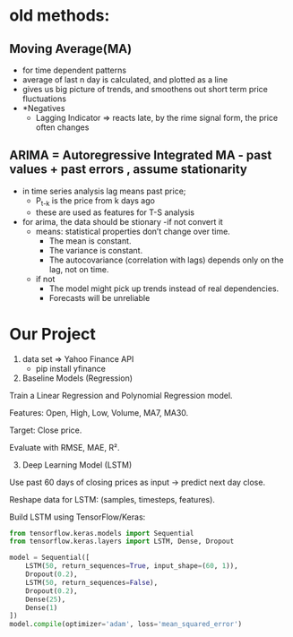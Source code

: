 # old methods:
## Moving Average(MA)
- for time dependent patterns
- average of last n day is calculated, and plotted as a line
- gives us big picture of trends, and smoothens out short term price fluctuations
- *Negatives
    - Lagging Indicator => reacts late, by the rime signal form, the price often changes
## ARIMA = Autoregressive Integrated MA - past values + past errors , assume stationarity
- in time series analysis lag means past price;
    - P<sub>t-k</sub> is the price from k days ago
    - these are used as features for T-S analysis
- for arima, the data should be stionary -if not convert it
    - means: statistical properties don’t change over time.
        - The mean is constant.
        - The variance is constant.
        - The autocovariance (correlation with lags) depends only on the lag, not on time.
    - if not
        - The model might pick up trends instead of real dependencies.
        - Forecasts will be unreliable


# Our Project
1. data set => Yahoo Finance API
    - pip install yfinance
2. Baseline Models (Regression)

Train a Linear Regression and Polynomial Regression model.

Features: Open, High, Low, Volume, MA7, MA30.

Target: Close price.

Evaluate with RMSE, MAE, R².

3. Deep Learning Model (LSTM)

Use past 60 days of closing prices as input → predict next day close.

Reshape data for LSTM: (samples, timesteps, features).

Build LSTM using TensorFlow/Keras:

```python
from tensorflow.keras.models import Sequential
from tensorflow.keras.layers import LSTM, Dense, Dropout

model = Sequential([
    LSTM(50, return_sequences=True, input_shape=(60, 1)),
    Dropout(0.2),
    LSTM(50, return_sequences=False),
    Dropout(0.2),
    Dense(25),
    Dense(1)
])
model.compile(optimizer='adam', loss='mean_squared_error')
```
